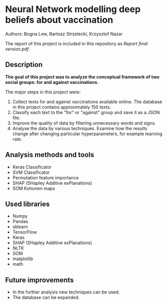 # Neural Network modelling deep beliefs about vaccination

Authors: Bogna Lew, Bartosz Strzelecki, Krzysztof Nazar

The report of this project is included in this repository as *Report final version.pdf*.

## Description
**The goal of this project was to analyze the conceptual framework of two social groups: for and against vaccinations.**

The major steps in this project were:
 1. Collect texts for and against vaccinations available online. The database in this project contains approximately 150 texts. 
 2. Classify each text to the "for" or "against" group and save it as a JSON file.
 3. Improve the quality of data by filtering unnecessary words and signs.
 4. Analyse the data by various techniques. Examine how the results change after changing particular hyperparameters, for example learning rate. 

## Analysis methods and tools
 - Keras Classificator
 - SVM Classificator
 - Permutation feature importance
 - SHAP (SHapley Additive exPlanations)
 - SOM Kohonen maps

## Used libraries
 - Numpy
 - Pandas
 - sklearn
 - TensorFlow
 - Keras
 - SHAP (SHapley Additive exPlanations)
 - NLTK
 - SOM
 - matplotlib
 - math

## Future improvements
 - In the further analysis new techniques can be used. 
 - The database can be expanded.
